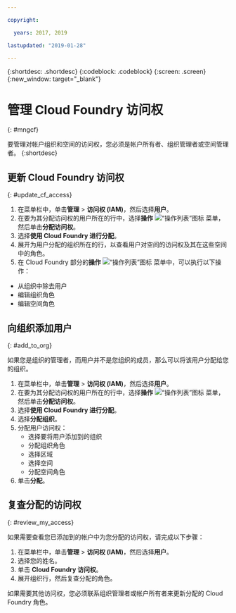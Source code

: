 ```yaml
---

copyright:

  years: 2017, 2019

lastupdated: "2019-01-28"

---
```


{:shortdesc: .shortdesc}
{:codeblock: .codeblock}
{:screen: .screen}
{:new_window: target="_blank"}

# 管理 Cloud Foundry 访问权
{: #mngcf}

要管理对帐户组织和空间的访问权，您必须是帐户所有者、组织管理者或空间管理者。
{:shortdesc}

## 更新 Cloud Foundry 访问权
{: #update_cf_access}

1. 在菜单栏中，单击**管理** &gt; **访问权 (IAM)**，然后选择**用户**。
2. 在要为其分配访问权的用户所在的行中，选择**操作** ![“操作列表”图标](../icons/action-menu-icon.svg) 菜单，然后单击**分配访问权**。
3. 选择**使用 Cloud Foundry 进行分配**。
4. 展开为用户分配的组织所在的行，以查看用户对空间的访问权及其在这些空间中的角色。
5. 在 Cloud Foundry 部分的**操作** ![“操作列表”图标](../icons/action-menu-icon.svg) 菜单中，可以执行以下操作：

  * 从组织中除去用户
  * 编辑组织角色
  * 编辑空间角色

## 向组织添加用户
{: #add_to_org}

如果您是组织的管理者，而用户并不是您组织的成员，那么可以将该用户分配给您的组织。

1. 在菜单栏中，单击**管理** &gt; **访问权 (IAM)**，然后选择**用户**。
2. 在要为其分配访问权的用户所在的行中，选择**操作** ![“操作列表”图标](../icons/action-menu-icon.svg) 菜单，然后单击**分配访问权**。
3. 选择**使用 Cloud Foundry 进行分配**。
4. 选择**分配组织**。
5. 分配用户访问权：
   * 选择要将用户添加到的组织
   * 分配组织角色
   * 选择区域
   * 选择空间
   * 分配空间角色
7. 单击**分配**。

## 复查分配的访问权
{: #review_my_access}

如果需要查看您已添加到的帐户中为您分配的访问权，请完成以下步骤：

1. 在菜单栏中，单击**管理** &gt; **访问权 (IAM)**，然后选择**用户**。
2. 选择您的姓名。
3. 单击 **Cloud Foundry 访问权**。
3. 展开组织行，然后复查分配的角色。

如果需要其他访问权，您必须联系组织管理者或帐户所有者来更新分配的 Cloud Foundry 角色。

